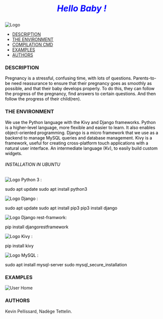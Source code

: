 # <p style="text-align: center;"><span style="color:blue">*Hello Baby !*</span></p>
![Logo](https://i.ibb.co/jfgNjsm/hello-baby-logo.png)

- [DESCRIPTION](#description)
- [THE ENVIRONMENT](#the-environment)
- [COMPILATION CMD](#compilation-cmd)
- [EXAMPLES](#examples)
- [AUTHORS](#authors)


### DESCRIPTION

<span style="color:black">Pregnancy is a stressful, confusing time, with lots of questions.
Parents-to-be need reassurance to ensure that their pregnancy goes as smoothly as possible, and that their baby develops properly.
To do this, they can follow the progress of the pregnancy, find answers to certain questions. And then follow the progress of their child(ren).</span>

### THE ENVIRONMENT
<span style="color:black">We use the Python language with the Kivy and Django frameworks.
Python is a higher-level language, more flexible and easier to learn. It also enables object-oriented programming.
Django is a micro framework that we use as a backend to manage MySQL queries and database management.
Kivy is a framework, useful for creating cross-platform touch applications with a natural user interface. An intermediate language (Kv), to easily build custom widgets.</span>

###### <p style="color:black">INSTALLATION IN UBUNTU</p>
<span style="color:black">

![Logo](https://i.ibb.co/b52K6WH/python-logo.jpg)
Python 3 :

sudo apt update
sudo apt install python3

![Logo](https://i.ibb.co/6nXKR6H/django-original-logo-icon-146559.png)
Django :

sudo apt update
sudo apt install pip3
pip3 install django

![Logo](https://i.ibb.co/m94N6zF/drf-logo2.png)
Django rest-framwork:

pip install djangorestframework

![Logo](https://i.ibb.co/MCq6m42/logo-kivy.png)
Kivy :

pip install kivy

![Logo](https://i.ibb.co/dfFRyKL/Mysql-logo.png)
MySQL :

sudo apt install mysql-server
sudo mysql_secure_installation


</span>


### EXAMPLES

![User Home](https://i.ibb.co/pjT1L0N/Capture-userhome.png)

### AUTHORS

Kevin Pellissard, Nadège Tettelin.
